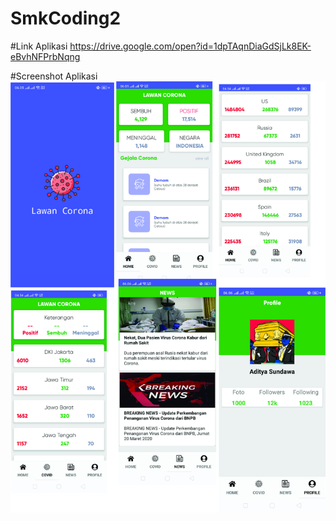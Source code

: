 # SmkCoding2

#Link Aplikasi
https://drive.google.com/open?id=1dpTAqnDiaGdSjLk8EK-eBvhNFPrbNqng


#Screenshot Aplikasi
<img src="https://github.com/Adityasundawa/SmkCoding2/blob/master/img/lawancorona.jpg">
